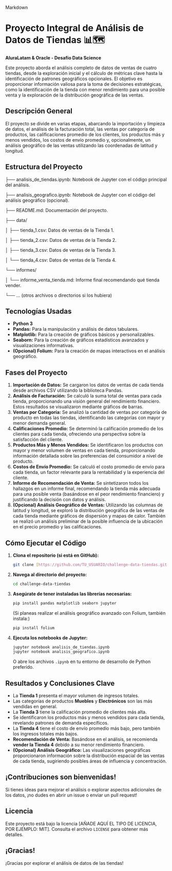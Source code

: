 Markdown

# Proyecto Integral de Análisis de Datos de Tiendas 📊🗺️

**AluraLatam & Oracle - Desafío Data Science**

Este proyecto aborda el análisis completo de datos de ventas de cuatro tiendas, desde la exploración inicial y el cálculo de métricas clave hasta la identificación de patrones geográficos opcionales. El objetivo es proporcionar información valiosa para la toma de decisiones estratégicas, como la identificación de la tienda con menor rendimiento para una posible venta y la exploración de la distribución geográfica de las ventas.

## Descripción General

El proyecto se divide en varias etapas, abarcando la importación y limpieza de datos, el análisis de la facturación total, las ventas por categoría de productos, las calificaciones promedio de los clientes, los productos más y menos vendidos, los costos de envío promedio y, opcionalmente, un análisis geográfico de las ventas utilizando las coordenadas de latitud y longitud.

## Estructura del Proyecto

├── analisis_de_tiendas.ipynb:      Notebook de Jupyter con el código principal del análisis.

├── analisis_geografico.ipynb:     Notebook de Jupyter con el código del análisis geográfico (opcional).

├── README.md:                    Documentación del proyecto.

├── data/

│   ├── tienda_1.csv:             Datos de ventas de la Tienda 1.

│   ├── tienda_2.csv:             Datos de ventas de la Tienda 2.

│   ├── tienda_3.csv:             Datos de ventas de la Tienda 3.

│   └── tienda_4.csv:             Datos de ventas de la Tienda 4.

└── informes/

│   └── informe_venta_tienda.md:   Informe final recomendando qué tienda vender.

└── ... (otros archivos o directorios si los hubiera)



## Tecnologías Usadas

* **Python 3**
* **Pandas:** Para la manipulación y análisis de datos tabulares.
* **Matplotlib:** Para la creación de gráficos básicos y personalizables.
* **Seaborn:** Para la creación de gráficos estadísticos avanzados y visualizaciones informativas.
* **(Opcional) Folium:** Para la creación de mapas interactivos en el análisis geográfico.

## Fases del Proyecto

1.  **Importación de Datos:** Se cargaron los datos de ventas de cada tienda desde archivos CSV utilizando la biblioteca Pandas.
2.  **Análisis de Facturación:** Se calculó la suma total de ventas para cada tienda, proporcionando una visión general del rendimiento financiero. Estos resultados se visualizaron mediante gráficos de barras.
3.  **Ventas por Categoría:** Se analizó la cantidad de ventas por categoría de producto en todas las tiendas, identificando las categorías con mayor y menor demanda general.
4.  **Calificaciones Promedio:** Se determinó la calificación promedio de los clientes para cada tienda, ofreciendo una perspectiva sobre la satisfacción del cliente.
5.  **Productos Más y Menos Vendidos:** Se identificaron los productos con mayor y menor volumen de ventas en cada tienda, proporcionando información detallada sobre las preferencias del consumidor a nivel de producto.
6.  **Costos de Envío Promedio:** Se calculó el costo promedio de envío para cada tienda, un factor relevante para la rentabilidad y la experiencia del cliente.
7.  **Informe de Recomendación de Venta:** Se sintetizaron todos los hallazgos en un informe final, recomendando la tienda más adecuada para una posible venta (basándose en el peor rendimiento financiero) y justificando la decisión con datos y análisis.
8.  **(Opcional) Análisis Geográfico de Ventas:** Utilizando las columnas de latitud y longitud, se exploró la distribución geográfica de las ventas de cada tienda mediante gráficos de dispersión y mapas de calor. También se realizó un análisis preliminar de la posible influencia de la ubicación en el precio promedio y las calificaciones.

## Cómo Ejecutar el Código

1.  **Clona el repositorio (si está en GitHub):**
    ```bash
    git clone [https://github.com/TU_USUARIO/challenge-data-tiendas.git](https://github.com/TU_USUARIO/challenge-data-tiendas.git)
    ```
2.  **Navega al directorio del proyecto:**
    ```bash
    cd challenge-data-tiendas
    ```
3.  **Asegúrate de tener instaladas las librerías necesarias:**
    ```bash
    pip install pandas matplotlib seaborn jupyter
    ```
    (Si planeas realizar el análisis geográfico avanzado con Folium, también instala:)
    ```bash
    pip install folium
    ```
4.  **Ejecuta los notebooks de Jupyter:**
    ```bash
    jupyter notebook analisis_de_tiendas.ipynb
    jupyter notebook analisis_geografico.ipynb
    ```
    O abre los archivos `.ipynb` en tu entorno de desarrollo de Python preferido.

## Resultados y Conclusiones Clave

* La **Tienda 1** presenta el mayor volumen de ingresos totales.
* Las categorías de productos **Muebles** y **Electrónicos** son las más vendidas en general.
* La **Tienda 3** tiene la calificación promedio de clientes más alta.
* Se identificaron los productos más y menos vendidos para cada tienda, revelando patrones de demanda específicos.
* La **Tienda 4** tiene el costo de envío promedio más bajo, pero también los ingresos totales más bajos.
* **Recomendación de Venta:** Basándose en el análisis, se recomienda **vender la Tienda 4** debido a su menor rendimiento financiero.
* **(Opcional) Análisis Geográfico:** Las visualizaciones geográficas proporcionaron información sobre la distribución espacial de las ventas de cada tienda, sugiriendo posibles áreas de influencia y concentración.

## ¡Contribuciones son bienvenidas!

Si tienes ideas para mejorar el análisis o explorar aspectos adicionales de los datos, ¡no dudes en abrir un issue o enviar un pull request!

## Licencia

Este proyecto está bajo la licencia [AÑADE AQUÍ EL TIPO DE LICENCIA, POR EJEMPLO: MIT]. Consulta el archivo `LICENSE` para obtener más detalles.

## ¡Gracias!

¡Gracias por explorar el análisis de datos de las tiendas!
